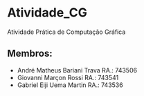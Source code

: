 # Atividade_CG
Atividade Prática de Computação Gráfica
## Membros:
- André Matheus Bariani Trava RA.: 743506
- Giovanni Marçon Rossi       RA.: 743541
- Gabriel Eiji Uema Martin    RA.: 743536
